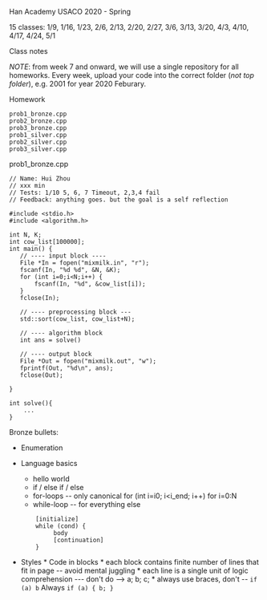 Han Academy USACO 2020 - Spring

15 classes: 1/9, 1/16, 1/23, 2/6, 2/13, 2/20, 2/27, 3/6, 3/13, 3/20, 4/3, 4/10, 4/17, 4/24, 5/1

Class notes

*NOTE*: from week 7 and onward, we will use a single repository for all homeworks.
Every week, upload your code into the correct folder (*not top folder*), e.g. 2001 for year 2020 Feburary.

Homework

```
prob1_bronze.cpp
prob2_bronze.cpp
prob3_bronze.cpp
prob1_silver.cpp
prob2_silver.cpp
prob3_silver.cpp
```

prob1_bronze.cpp
```
// Name: Hui Zhou
// xxx min
// Tests: 1/10 5, 6, 7 Timeout, 2,3,4 fail
// Feedback: anything goes. but the goal is a self reflection

#include <stdio.h>
#include <algorithm.h>

int N, K;
int cow_list[100000];
int main() {
   // ---- input block ----
   File *In = fopen("mixmilk.in", "r");
   fscanf(In, "%d %d", &N, &K);
   for (int i=0;i<N;i++) {
       fscanf(In, "%d", &cow_list[i]);
   }    
   fclose(In);
   
   // ---- preprocessing block ---
   std::sort(cow_list, cow_list+N);
   
   // ---- algorithm block
   int ans = solve()
   
   // ---- output block
   File *Out = fopen("mixmilk.out", "w");
   fprintf(Out, "%d\n", ans);
   fclose(Out);
   
}

int solve(){
    ...
}
```

Bronze bullets:
* Enumeration
* Language basics
    * hello world
    * if / else if / else
    * for-loops -- only canonical
         for (int i=i0; i<i_end; i++)
         for i=0:N
    * while-loop -- for everything else
    ```
        [initialize]
        while (cond) {
             body
             [continuation]
        }
    ```    
   
* Styles
      * Code in blocks 
      * each block contains finite number of lines that fit in page -- avoid mental juggling
      * each line is a single unit of logic comprehension --- don't do --> a; b; c; 
      * always use braces, don't --
      ```
         if (a)
             b
      ```
      Always
      ```
      if (a) {
         b;
      }
      ```
   
         
